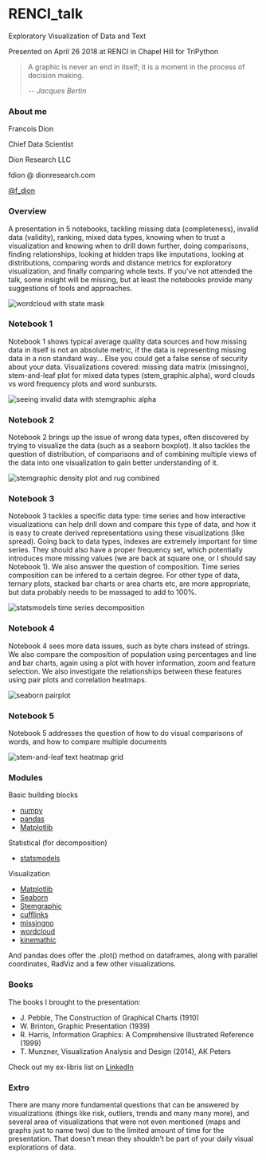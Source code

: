 # RENCI_talk
Exploratory Visualization of Data and Text

Presented on April 26 2018 at RENCI in Chapel Hill for TriPython

> A graphic is never an end in itself; it is a moment
> in the process of decision making.
>
> -- <cite>Jacques Bertin</cite>

### About me
Francois Dion

Chief Data Scientist

Dion Research LLC

fdion @ dionresearch.com

[@f_dion](http://twitter.com/f_dion)


### Overview

A presentation in 5 notebooks, tackling missing data (completeness),
invalid data (validity), ranking, mixed data types, knowing when to trust
a visualization and knowing when
to drill down further, doing comparisons, finding relationships, looking
at hidden traps like imputations, looking at distributions, comparing words
and distance metrics for exploratory visualization, and finally comparing
whole texts. If you've not attended the talk, some insight will be missing,
but at least the notebooks provide many suggestions of tools and approaches.

![wordcloud with state mask](i/nc_wordcloud.png)

### Notebook 1
Notebook 1 shows typical average quality data sources and how 
missing data in itself is not an absolute metric, if the data is representing
missing data in a non standard way... Else you could get a false sense
of security about your data. Visualizations covered: missing data matrix (missingno),
stem-and-leaf plot for mixed data types (stem_graphic.alpha), word clouds vs word
frequency plots and word sunbursts.

![seeing invalid data with stemgraphic alpha](i/stem_invalid.png)

### Notebook 2
Notebook 2 brings up the issue of wrong data types, often discovered by
trying to visualize the data (such as a seaborn boxplot). It also tackles the question
of distribution, of comparisons and of combining multiple views of the data into one
visualization to gain better understanding of it.

![stemgraphic density plot and rug combined](i/density_rug.png)

### Notebook 3
Notebook 3 tackles a specific data type: time series and how interactive
visualizations can help drill down and compare this type of data, and how
it is easy to create derived representations using these visualizations (like spread).
Going back to data types, indexes are extremely important for time series. They
should also have a proper frequency set, which potentially introduces more missing values
(we are back at square one, or I should say Notebook 1). We also answer the question
of composition. Time series composition can be infered to a certain degree. For other
type of data, ternary plots, stacked bar charts or area charts etc, are more
appropriate, but data probably needs to be massaged to add to 100%.

![statsmodels time series decomposition](i/decompose.png)

### Notebook 4
Notebook 4 sees more data issues, such as byte chars instead of strings. We also
compare the composition of population using percentages and line and bar charts,
again using a plot with hover information, zoom and feature selection. We also
investigate the relationships between these features using pair plots and correlation
heatmaps.

![seaborn pairplot](i/pair.png)

### Notebook 5
Notebook 5 addresses the question of how to do visual comparisons of words, and how
to compare multiple documents

![stem-and-leaf text heatmap grid](i/stem_heatmap_grid.png)
### Modules

Basic building blocks

 - [numpy](http://numpy.org)
 - [pandas](http://pandas.pydata.org/pandas-docs/stable/)
 - [Matplotlib](http://matplotlib.org/)
 
Statistical (for decomposition)

 - [statsmodels](http://www.statsmodels.org/stable/index.html)

Visualization

 - [Matplotlib](http://matplotlib.org/)
 - [Seaborn](https://github.com/mwaskom/seaborn)
 - [Stemgraphic](http://stemgraphic.org)
 - [cufflinks](https://github.com/santosjorge/cufflinks)
 - [missingno](https://github.com/ResidentMario/missingno)
 - [wordcloud](https://github.com/amueller/word_cloud)
 - [kinemathic](https://github.com/dionresearch/kinemathic)
 
 And pandas does offer the .plot() method on dataframes, along with parallel
 coordinates, RadViz and a few other visualizations.
 
 ### Books
 
 The books I brought to the presentation:
 
   - J. Pebble, The Construction of Graphical Charts (1910)
   - W. Brinton, Graphic Presentation (1939)
   - R. Harris, Information Graphics: A Comprehensive Illustrated Reference (1999)
   - T. Munzner, Visualization Analysis and Design (2014), AK Peters
 
 Check out my ex-libris list on [LinkedIn](https://www.linkedin.com/pulse/ex-libris-data-scientist-part-v-visualization-francois-dion/)
 
 ### Extro
 There are many more fundamental questions that can be answered by visualizations
 (things like risk, outliers, trends and many many more), and several area of
 visualizations that were not even mentioned (maps and graphs just to name two)
 due to the limited amount of time for the presentation. That doesn't mean they
 shouldn't be part of your daily visual explorations of data.
  